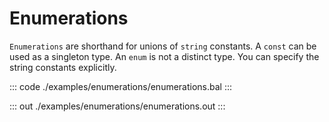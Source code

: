 # Enumerations

`Enumerations` are shorthand for unions of `string` constants. A `const` can be used as a singleton type.
An `enum` is not a distinct type. You can specify the string constants explicitly.


::: code ./examples/enumerations/enumerations.bal :::

::: out ./examples/enumerations/enumerations.out :::